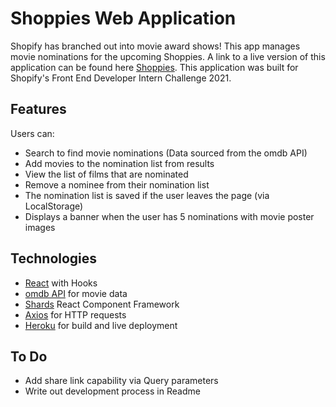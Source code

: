 # Shoppies Web Application
Shopify has branched out into movie award shows! This app manages movie nominations for the upcoming Shoppies.
A link to a live version of this application can be found here [Shoppies](https://www.omdbapi.com/).
This application was built for Shopify's Front End Developer Intern Challenge 2021.

## Features
Users can:
- Search to find movie nominations (Data sourced from the omdb API)
- Add movies to the nomination list from results
- View the list of films that are nominated
- Remove a nominee from their nomination list
- The nomination list is saved if the user leaves the page (via LocalStorage)
- Displays a banner when the user has 5 nominations with movie poster images

## Technologies
- [React](https://reactjs.org/) with Hooks
- [omdb API](https://www.omdbapi.com/) for movie data
- [Shards](https://designrevision.com/downloads/shards-react/) React Component Framework
- [Axios](https://www.npmjs.com/package/axios) for HTTP requests
- [Heroku](https://www.heroku.com/) for build and live deployment

## To Do
- Add share link capability via Query parameters
- Write out development process in Readme
